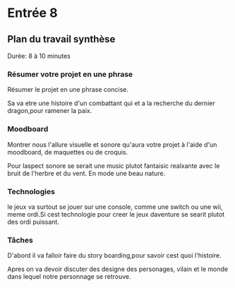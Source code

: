 # Entrée 8
## Plan du travail synthèse
Durée: 8 à 10 minutes

### Résumer votre projet en une phrase
Résumer le projet en une phrase concise.  

Sa va etre une histoire d'un combattant qui et a la recherche du dernier dragon,pour ramener la paix.

### Moodboard
Montrer nous l'allure visuelle et sonore qu'aura votre projet à l'aide d'un moodboard, de maquettes ou de croquis. 

Pour laspect sonore se serait une music plutot fantaisic realxante avec le bruit de l'herbre et du vent. En mode une beau nature.



### Technologies
le jeux va surtout se jouer sur une console, comme une switch ou une wii, meme ordi.Si cest technologie pour creer le jeux daventure se searit plutot des ordi puissant. 

### Tâches

D'abord il va falloir faire du story boarding,pour savoir cest quoi l'histoire.

Apres on va devoir discuter des designe des personages, vilain et le monde dans lequel notre personnage se retrouve.

